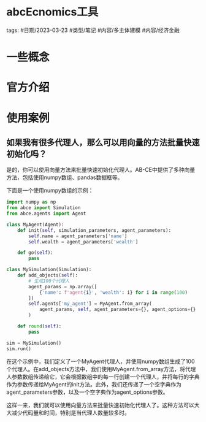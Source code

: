 # abcEcnomics工具



tags: #日期/2023-03-23 #类型/笔记 #内容/多主体建模 #内容/经济金融 


# 一些概念

# 官方介绍





# 使用案例



## 如果我有很多代理人，那么可以用向量的方法批量快速初始化吗？



是的，你可以使用向量方法来批量快速初始化代理人。AB-CE中提供了多种向量方法，包括使用numpy数组、pandas数据框等。

下面是一个使用numpy数组的示例：

```python
import numpy as np
from abce import Simulation
from abce.agents import Agent

class MyAgent(Agent):
    def init(self, simulation_parameters, agent_parameters):
        self.name = agent_parameters['name']
        self.wealth = agent_parameters['wealth']

    def go(self):
        pass

class MySimulation(Simulation):
    def add_objects(self):
        # 生成100个代理人
        agent_params = np.array([
            {'name': f'agent{i}', 'wealth': i} for i in range(100)
        ])
        self.agents['my_agent'] = MyAgent.from_array(
            agent_params, self, agent_parameters={}, agent_options={}
        )

    def round(self):
        pass

sim = MySimulation()
sim.run()

```

在这个示例中，我们定义了一个MyAgent代理人，并使用numpy数组生成了100个代理人。在add_objects方法中，我们使用MyAgent.from_array方法，将代理人参数数组传递给它，它会根据数组中的每一行创建一个代理人，并将每行的字典作为参数传递给MyAgent的init方法。此外，我们还传递了一个空字典作为agent_parameters参数，以及一个空字典作为agent_options参数。

这样一来，我们就可以使用向量方法来批量快速初始化代理人了。这种方法可以大大减少代码量和时间，特别是当代理人数量较多时。




